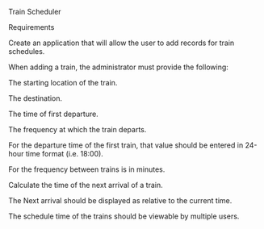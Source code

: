 Train Scheduler

Requirements

Create an application that will allow the user to add records for train schedules.

When adding a train, the administrator must provide the following:

The starting location of the train.

The destination.

The time of first departure.

The frequency at which the train departs.

For the departure time of the first train, that value should be entered in 24-hour time format (i.e. 18:00).

For the frequency between trains is in minutes.

Calculate the time of the next arrival of a train.

The Next arrival should be displayed as relative to the current time.

The schedule time of the trains should be viewable by multiple users.
